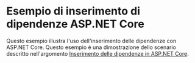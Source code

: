 # <a name="aspnet-core-dependency-injection-sample"></a>Esempio di inserimento di dipendenze ASP.NET Core

Questo esempio illustra l'uso dell'inserimento delle dipendenze con ASP.NET Core. Questo esempio è una dimostrazione dello scenario descritto nell'argomento [Inserimento delle dipendenze in ASP.NET Core](https://docs.microsoft.com/aspnet/core/fundamentals/dependency-injection).
